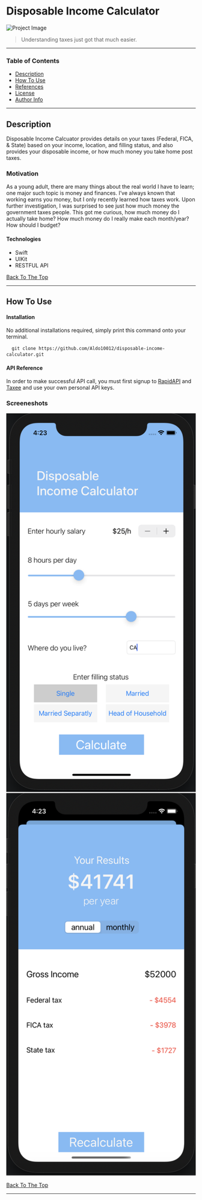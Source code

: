 # Disposable Income Calculator
![Project Image](project-image-url)

> Understanding taxes just got that much easier.

---

### Table of Contents

- [Description](#description)
- [How To Use](#how-to-use)
- [References](#references)
- [License](#license)
- [Author Info](#author-info)

---

## Description

Disposable Income Calcuator provides details on your taxes (Federal, FICA, & State) based on your income, location, and filling status, and also provides your disposable income, or how much money you take home post taxes.

### Motivation

As a young adult, there are many things about the real world I have to learn; one major such topic is money and finances. I’ve always known that working earns you money, but I only recently learned how taxes work. Upon further investigation, I was surprised to see just how much money the government taxes people. This got me curious, how much money do I actually take home? How much money do I really make each month/year? How should I budget?

#### Technologies

- Swift
- UIKit
- RESTFUL API

[Back To The Top](#read-me-template)

---

## How To Use

#### Installation

No additional installations required, simply print this command onto your terminal.
```
  git clone https://github.com/Aldo10012/disposable-income-calculator.git
```

#### API Reference

In order to make successful API call, you must first signup to [RapidAPI](https://rapidapi.com/stylinandy/api/taxee/) and [Taxee](https://taxee.io/) and use your own personal API keys.

### Screeneshots

![](./Images/calculateVC.png)
![](./Images/resultsVC.png)


[Back To The Top](#read-me-template)

---

